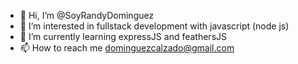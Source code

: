 - 👋 Hi, I’m @SoyRandyDominguez
- 👀 I’m interested in fullstack development with javascript (node js)
- 🌱 I’m currently learning expressJS and feathersJS
- 📫 How to reach me dominguezcalzado@gmail.com

<!---
SoyRandyDominguez/SoyRandyDominguez is a ✨ special ✨ repository because its `README.md` (this file) appears on your GitHub profile.
You can click the Preview link to take a look at your changes.
--->
